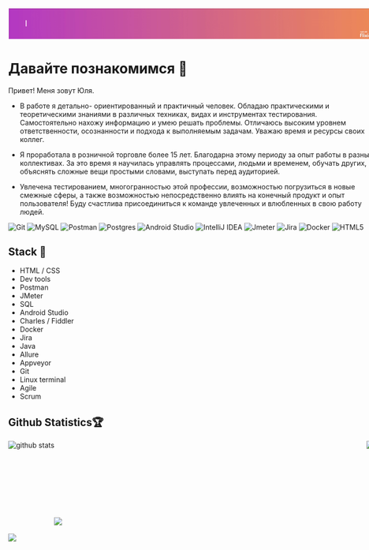 <div style="width:743px">

<img style="border-width: thin;
    border-color: white;
    border-style: solid;" src="https://github.com/00Julie00/00Julie00/blob/main/hello-world.gif"/>
    
# Давайте познакомимся 👋
Привет! Меня зовут Юля.

- В работе я детально- ориентированный и практичный человек. Обладаю практическими и теоретическими знаниями в различных техниках, видах и инструментах тестирования. Самостоятельно нахожу информацию и умею решать проблемы. Отличаюсь высоким уровнем ответственности, осознанности и подхода к выполняемым задачам. Уважаю время и ресурсы своих коллег.

- Я проработала в розничной торговле более 15 лет. Благодарна этому периоду за опыт работы в разных коллективах. За это время я научилась управлять процессами, людьми и временем, обучать других, объяснять сложные вещи простыми словами, выступать перед аудиторией.

- Увлечена тестированием, многогранностью этой профессии, возможностью погрузиться в новые смежные сферы, а также возможностью непосредственно влиять на конечный продукт и опыт пользователя!
Буду счастлива присоединиться к команде увлеченных и влюбленных в свою работу людей.

![Git](https://img.shields.io/badge/git-CB2029.svg?style=for-the-badge&logo=Git&logoColor=white)
![MySQL](https://img.shields.io/badge/mysql-%2341BDF5.svg?style=for-the-badge&logo=mysql&logoColor=white)
![Postman](https://img.shields.io/badge/postman-FF6C37.svg?style=for-the-badge&logo=Postman&logoColor=white)
![Postgres](https://img.shields.io/badge/postgres-%23316192.svg?style=for-the-badge&logo=postgresql&logoColor=white)
![Android Studio](https://img.shields.io/badge/Android%20Studio-35BF5C.svg?style=for-the-badge&logo=android-studio&logoColor=white)
![IntelliJ IDEA](https://img.shields.io/badge/IntelliJIDEA-FCC624.svg?style=for-the-badge&logo=intellij-idea&logoColor=white)
![Jmeter](https://img.shields.io/badge/apachejmeter-D22128.svg?style=for-the-badge&logo=JMeter&logoColor=white)
![Jira](https://img.shields.io/badge/jira-0052CC.svg?style=for-the-badge&logo=Jira&logoColor=white)
![Docker](https://img.shields.io/badge/docker-%230db7ed.svg?style=for-the-badge&logo=docker&logoColor=white)
![HTML5](https://img.shields.io/badge/html5-%23E34F26.svg?style=for-the-badge&logo=html5&logoColor=white)

 ## Stack :hammer:
  - HTML / CSS
  - Dev tools
  - Postman
  - JMeter
  - SQL
  - Android Studio
  - Charles / Fiddler
  - Docker
  - Jira
  - Java
  - Allure
  - Appveyor
  - Git
  - Linux terminal
  - Agile
  - Scrum

<h2>Github Statistics🏆</h2>
<div>
<div width="100%" align="left">
     <img align="left" height="180px" src="https://github-readme-stats.vercel.app/api?username=00Julie00&bg_color=25,B53BC4,EF8B59&title_color=fff&text_color=fff&cache_seconds=14400" alt="github stats"/>

  <img align="right" height="180px" src="https://github-readme-stats.vercel.app/api/top-langs/?username=00Julie00&show_icons=true&count_private=false&layout=compact&bg_color=70,EF8B59,B53BC4&title_color=fff&text_color=fff&hide=css,scss,html&exclude_repo=xamarin-tutorial&cache_seconds=14400"/>
  </div>
<br/><br/><br/><br/><br/><br/><br/><br/><br/>
  <div width="100%" align="left"> 
  </div>
</div>
  <img align="center" style="width:-webkit-fill-available" src="https://streak-stats.demolab.com/?user=00Julie00&theme=ambient-gradient&date_format=j%20M%5B%20Y%5D&mode=weekly&card_width=1024&background=60%2CEF8B59%2CB53BC4&border=FFFFFF&stroke=FFFFFF&fire=FFD943"/>
 </div>
 <br/>
 <img align="left" src="https://komarev.com/ghpvc/?username=00Julie00"/>

